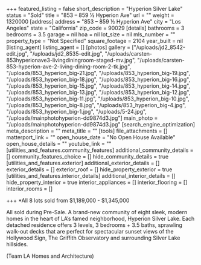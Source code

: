 +++
featured_listing = false
short_description = "Hyperion Silver Lake"
status = "Sold"
title = "853 – 859 ½ Hyperion Ave"
url = ""
weight = 1320000
[address]
address = "853 – 859 ½ Hyperion Ave"
city = "Los Angeles"
state = "California"
zip_code = 90029
[details]
bathrooms = 3
bedrooms = 3.5
garage = nil
hoa = nil
lot_size = nil
mls_number = ""
property_type = "Not Specified"
square_footage = 2104
year_built = nil
[listing_agent]
listing_agent = []
[photos]
gallery = ["/uploads/jd2_8542-edit.jpg", "/uploads/jd2_8535-edit.jpg", "/uploads/carsten-853hyperionave3-livingdiningroom-staged-mv.jpg", "/uploads/carsten-853-hyperion-ave-2-living-dining-room-2-tk.jpg", "/uploads/853_hyperion_big-21.jpg", "/uploads/853_hyperion_big-19.jpg", "/uploads/853_hyperion_big-18.jpg", "/uploads/853_hyperion_big-16.jpg", "/uploads/853_hyperion_big-15.jpg", "/uploads/853_hyperion_big-14.jpg", "/uploads/853_hyperion_big-13.jpg", "/uploads/853_hyperion_big-12.jpg", "/uploads/853_hyperion_big-11.jpg", "/uploads/853_hyperion_big-10.jpg", "/uploads/853_hyperion_big-8.jpg", "/uploads/853_hyperion_big-4.jpg", "/uploads/853_hyperion_big-1.jpg", "/uploads/5-24.jpg", "/uploads/mainphotohyperion-dd9874d3.jpg"]
main_photo = "/uploads/mainphotohyperion-dd9874d3.jpg"
[search_engine_optimization]
meta_description = ""
meta_title = ""
[tools]
file_attachments = []
matterport_link = ""
open_house_date = "No Open House Available"
open_house_details = ""
youtube_link = ""
[utilities_and_features.community_features]
additional_community_details = []
community_features_choice = []
hide_community_details = true
[utilities_and_features.exterior]
additional_exterior_details = []
exterior_details = []
exterior_roof = []
hide_property_exterior = true
[utilities_and_features.interior_details]
additional_interior_details = []
hide_property_interior = true
interior_appliances = []
interior_flooring = []
interior_rooms = []

+++
\*All 8 lots sold from $1,189,000 - $1,345,000

All sold during Pre-Sale. A brand-new community of eight sleek, modern homes in the heart of LA’s famed neighborhood, Hyperion Silver Lake. Each detached residence offers 3 levels, 3 bedrooms + 3.5 baths, sprawling walk-out decks that are perfect for spectacular sunset views of the Hollywood Sign, The Griffith Observatory and surrounding Silver Lake hillsides.

(Team LA Homes and Architecture)